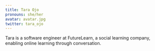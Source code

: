 ```yaml
---
title: Tara Ojo
pronouns: she/her
avatar: avatar.jpg
twitter: tara_ojo
---
```


Tara is a software engineer at FutureLearn, a social learning company, enabling online learning through conversation.

